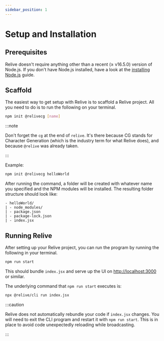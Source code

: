 ```yaml
---
sidebar_position: 1
---
```


# Setup and Installation

## Prerequisites
Relive doesn't require anything other than a recent (≥ v16.5.0) version of Node.js. If you don't have Node.js installed, have a look at the [installing Node.js](https://nodejs.org/en/download/) guide.

## Scaffold
The easiest way to get setup with Relive is to scaffold a Relive project. All you need to do is to run the following on your terminal.

```bash
npm init @relivecg [name]
```

:::note

Don't forget the `cg` at the end of `relive`. It's there because CG stands for Character Generation (which is the industry term for what Relive does), and because `@relive` was already taken.

:::

Example:

```bash
npm init @relivecg helloWorld
```

After running the command, a folder will be created with whatever name you specified and the NPM modules will be installed. The resulting folder structure should look like:

```
- helloWorld/
| - node_modules/
| - package.json
| - package-lock.json
| - index.jsx
```

## Running Relive
After setting up your Relive project, you can run the program by running the following in your terminal.

```bash
npm run start
```

This should bundle `index.jsx` and serve up the UI on [http://localhost:3000](http://localhost:3000) or similar.

The underlying command that `npm run start` executes is:

```bash
npx @relive/cli run index.jsx
```

:::caution

Relive does not automatically rebundle your code if `index.jsx` changes. You will need to exit the CLI program and restart it with `npm run start`. This is in place to avoid code unexpectedly reloading while broadcasting.

:::